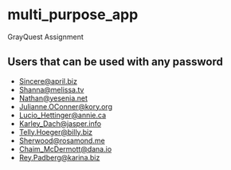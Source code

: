 # multi_purpose_app

GrayQuest Assignment

## Users that can be used with any password
- Sincere@april.biz
- Shanna@melissa.tv
- Nathan@yesenia.net
- Julianne.OConner@kory.org
- Lucio_Hettinger@annie.ca
- Karley_Dach@jasper.info
- Telly.Hoeger@billy.biz
- Sherwood@rosamond.me
- Chaim_McDermott@dana.io
- Rey.Padberg@karina.biz